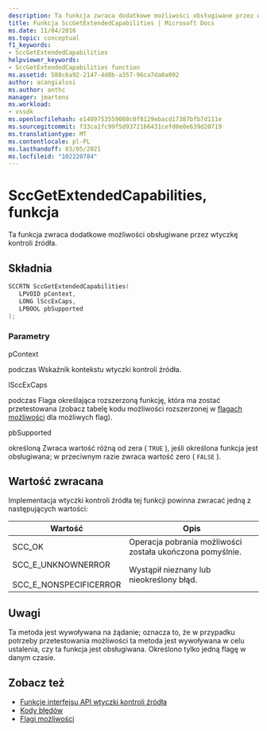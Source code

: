 ```yaml
---
description: Ta funkcja zwraca dodatkowe możliwości obsługiwane przez wtyczkę kontroli źródła.
title: Funkcja SccGetExtendedCapabilities | Microsoft Docs
ms.date: 11/04/2016
ms.topic: conceptual
f1_keywords:
- SccGetExtendedCapabilities
helpviewer_keywords:
- SccGetExtendedCapabilities function
ms.assetid: 588c6a92-2147-4d8b-a357-96ca7da0a092
author: acangialosi
ms.author: anthc
manager: jmartens
ms.workload:
- vssdk
ms.openlocfilehash: e1409753559088c0f8129ebacd17387bfb7d111e
ms.sourcegitcommit: f33ca1fc99f5d9372166431cefd0e0e639d20719
ms.translationtype: MT
ms.contentlocale: pl-PL
ms.lasthandoff: 03/05/2021
ms.locfileid: "102220784"
---
```

# <a name="sccgetextendedcapabilities-function"></a>SccGetExtendedCapabilities, funkcja
Ta funkcja zwraca dodatkowe możliwości obsługiwane przez wtyczkę kontroli źródła.

## <a name="syntax"></a>Składnia

```cpp
SCCRTN SccGetExtendedCapabilities(
   LPVOID pContext,
   LONG lSccExCaps,
   LPBOOL pbSupported
);
```

### <a name="parameters"></a>Parametry
 pContext

podczas Wskaźnik kontekstu wtyczki kontroli źródła.

 lSccExCaps

podczas Flaga określająca rozszerzoną funkcję, która ma zostać przetestowana (zobacz tabelę kodu możliwości rozszerzonej w [flagach możliwości](../extensibility/capability-flags.md) dla możliwych flag).

 pbSupported

określoną Zwraca wartość różną od zera ( `TRUE` ), jeśli określona funkcja jest obsługiwana; w przeciwnym razie zwraca wartość zero ( `FALSE` ).

## <a name="return-value"></a>Wartość zwracana
 Implementacja wtyczki kontroli źródła tej funkcji powinna zwracać jedną z następujących wartości:

|Wartość|Opis|
|-----------|-----------------|
|SCC_OK|Operacja pobrania możliwości została ukończona pomyślnie.|
|SCC_E_UNKNOWNERROR<br /><br /> SCC_E_NONSPECIFICERROR|Wystąpił nieznany lub nieokreślony błąd.|

## <a name="remarks"></a>Uwagi
 Ta metoda jest wywoływana na żądanie; oznacza to, że w przypadku potrzeby przetestowania możliwości ta metoda jest wywoływana w celu ustalenia, czy ta funkcja jest obsługiwana. Określono tylko jedną flagę w danym czasie.

## <a name="see-also"></a>Zobacz też
- [Funkcje interfejsu API wtyczki kontroli źródła](../extensibility/source-control-plug-in-api-functions.md)
- [Kody błędów](../extensibility/error-codes.md)
- [Flagi możliwości](../extensibility/capability-flags.md)

